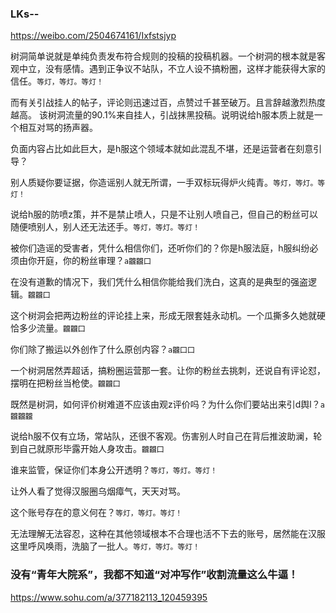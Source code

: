### LKs--
https://weibo.com/2504674161/Ixfstsjyp

树洞简单说就是单纯负责发布符合规则的投稿的投稿机器。一个树洞的根本就是客观中立，没有感情。遇到正争议不站队，不立人设不搞粉圈，这样才能获得大家的信任。`等灯，等灯。等灯！`

而有关引战挂人的帖子，评论则迅速过百，点赞过千甚至破万。且言辞越激烈热度越高。
该树洞流量的90.1%来自挂人，引战抹黑投稿。说明说给h服本质上就是一个相互对骂的扬声器。

负面内容占比如此巨大，是h服这个领域本就如此混乱不堪，还是运营者在刻意引导？

别人质疑你要证据，你造谣别人就无所谓，一手双标玩得炉火纯青。`等灯，等灯。等灯！`

说给h服的防喷z策，并不是禁止喷人，只是不让别人喷自己，但自己的粉丝可以随便喷别人，别人还无法还手。`等灯，等灯。等灯！`

被你们造谣的受害者，凭什么相信你们，还听你们的？你是h服法庭，h服纠纷必须由你开庭，你的粉丝审理？`a龖龖囗`

在没有道歉的情况下，我们凭什么相信你能给我们洗白，这真的是典型的强盗逻辑。`龖龖囗`

这个树洞会把两边粉丝的评论挂上来，形成无限套娃永动机。一个瓜撕多久她就硬恰多少流量。`龖龖囗`

你们除了搬运以外创作了什么原创内容？`a龖囗囗`

一个树洞居然弄超话，搞粉圈运营那一套。让你的粉丝去挑刺，还说自有评论怼，摆明在把粉丝当枪使。`龖龖囗`

既然是树洞，如何评价树难道不应该由观z评价吗？为什么你们要站出来引d舆l？`a龖龖龖`

说给h服不仅有立场，常站队，还很不客观。伤害别人时自己在背后推波助澜，轮到自己就原形毕露开始人身攻击。`龖龖囗`

谁来监管，保证你们本身公开透明？`等灯，等灯。等灯！`

让外人看了觉得汉服圈乌烟瘴气，天天对骂。

这个账号存在的意义何在？`等灯，等灯。等灯！`

无法理解无法容忍，这种在其他领域根本不合理也活不下去的账号，居然能在汉服这里呼风唤雨，洗脑了一批人。`等灯，等灯。等灯！`

### 没有“青年大院系”，我都不知道“对冲写作”收割流量这么牛逼！
https://www.sohu.com/a/377182113_120459395
